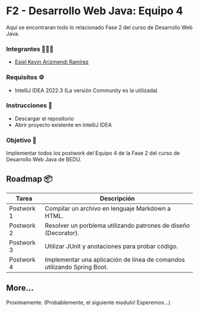 # F2 - Desarrollo Web Java: Equipo 4
 Aquí se encontraran todo lo relacionado Fase 2 del curso de Desarrollo Web Java.
 
 ### Integrantes 🧑🏻‍💻
 - [Esiel Kevin Arizmendi Ramírez](https://github.com/EsielKar)
 
### Requisitos ⚙️
- IntelliJ IDEA 2022.3 (La versión Community es la utilizada)

### Instrucciones 🔧
- Descargar el repositorio
- Abrir proyecto existente en IntelliJ IDEA

### Objetivo 🏹
Implementar todos los postwork del Equipo 4 de la Fase 2 del curso de Desarrollo Web Java de BEDU.

## Roadmap 📦

Tarea | Descripción
------------ | -------------
Postwork 1 | Compilar un archivo en lenguaje Markdown a HTML.
Postwork 2 | Resolver un porblema utilizando patrones de diseño (Decorator).
Postwork 3 | Utilizar JUnit y anotaciones para probar código.
Postwork 4 | Implementar una aplicación de línea de comandos utilizando Spring Boot.


## More...
Proximamente. (Probablemente, el siguiente modulo! Esperemos...)
